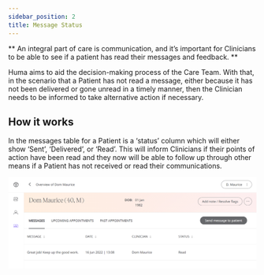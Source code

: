 ```yaml
---
sidebar_position: 2
title: Message Status
---
```


** An integral part of care is communication, and it’s important for Clinicians to be able to see if a patient has read their messages and feedback. **

Huma aims to aid the decision-making process of the Care Team. With that, in the scenario that a Patient has not read a message, either because it has not been delivered or gone unread in a timely manner, then the Clinician needs to be informed to take alternative action if necessary.

## How it works

In the messages table for a Patient is a ‘status’ column which will either show ‘Sent’, ‘Delivered’, or ‘Read’. This will inform Clinicians if their points of action have been read and they now will be able to follow up through other means if a Patient has not received or read their communications.

![Message status in the Clinician Portal](./assets/cp-messaging-status.png)